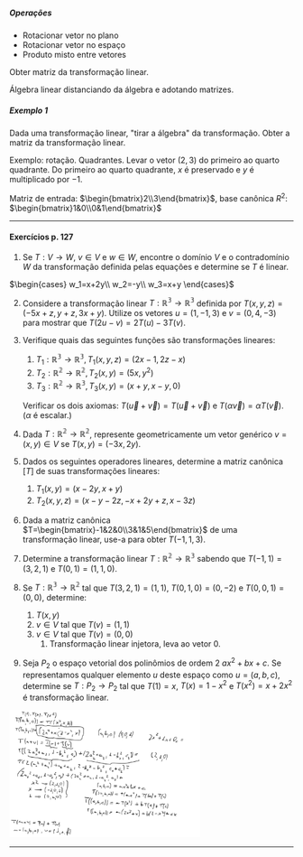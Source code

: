 ##### Operações

- Rotacionar vetor no plano
- Rotacionar vetor no espaço
- Produto misto entre vetores

Obter matriz da transformação linear.

Álgebra linear distanciando da álgebra e adotando matrizes.

##### Exemplo 1

Dada uma transformação linear, "tirar a álgebra" da transformação. Obter a matriz da transformação linear.

Exemplo: rotação. Quadrantes. Levar o vetor $(2,3)$ do primeiro ao quarto quadrante. Do primeiro ao quarto quadrante, $x$ é preservado e $y$ é multiplicado por $-1$.

Matriz de entrada: $\begin{bmatrix}2\\3\end{bmatrix}$, base canônica $R^2$: $\begin{bmatrix}1&0\\0&1\end{bmatrix}$

---

#### Exercícios p. 127

1. Se $T:V\rightarrow W$, $v\in V$ e $w\in W$, encontre o domínio $V$ e o contradomínio $W$ da transformação definida pelas equações e determine se $T$ é linear.

$\begin{cases}
w_1=x+2y\\
w_2=-y\\
w_3=x+y
\end{cases}$

2. Considere a transformação linear $T:\mathbb{R^3}\rightarrow\mathbb{R^3}$ definida por $T(x,y,z)=(-5x+z,y+z,3x+y)$. Utilize os vetores $u=(1,-1,3)$ e $v=(0,4,-3)$ para mostrar que $T(2u-v)=2T(u)-3T(v)$.

3. Verifique quais das seguintes funções são transformações lineares:

   1. $T_1:\mathbb{R^3}\rightarrow\mathbb{R^3},T_1(x,y,z)=(2x-1,2z-x)$
   2. $T_2:\mathbb{R^2}\rightarrow\mathbb{R^2},T_2(x,y)=(5x,y^2)$
   3. $T_3:\mathbb{R^2}\rightarrow\mathbb{R^3},T_3(x,y)=(x+y,x-y,0)$

   Verificar os dois axiomas: $T(\vec{u}+\vec{v})=T(\vec{u}+\vec{v})$ e $T(\alpha \vec{v})=\alpha T(\vec{v})$. ($\alpha$ é escalar.)

4. Dada $T:\mathbb{R^2}\rightarrow\mathbb{R^2}$, represente geometricamente um vetor genérico $v=(x,y)\in V$ se $T(x,y)=(-3x,2y)$.

5. Dados os seguintes operadores lineares, determine a matriz canônica $[T]$ de suas transformações lineares:
   1. $T_1(x,y)=(x-2y,x+y)$
   2. $T_2(x,y,z)=(x-y-2z,-x+2y+z,x-3z)$

6. Dada a matriz canônica $T=\begin{bmatrix}-1&2&0\\3&1&5\end{bmatrix}$  de uma transformação linear, use-a para obter $T(-1,1,3)$.

7. Determine a transformação linear $T:\mathbb{R^2}\rightarrow\mathbb{R^3}$ sabendo que $T(-1,1)=(3,2,1)$ e $T(0,1)=(1,1,0)$.

8. Se $T:\mathbb{R^3}\rightarrow\mathbb{R^2}$ tal que $T(3,2,1)=(1,1)$, $T(0,1,0)=(0,-2)$ e $T(0,0,1)=(0,0)$, determine:
   1. $T(x,y)$
   2. $v\in V$ tal que $T(v)=(1,1)$
   3. $v\in V$ tal que $T(v)=(0,0)$
      1. Transformação linear injetora, leva ao vetor $0$.

9. Seja $P_2$ o espaço vetorial dos polinômios de ordem 2 $ax^2+bx+c$. Se representamos qualquer elemento $u$ deste espaço como $u=(a,b,c)$, determine se $T:P_2\rightarrow P_2$ tal que $T(1)=x$, $T(x)=1-x^2$ e $T(x^2)=x+2x^2$ é transformação linear.

<img src="image-20201108174615673.png" alt="image-20201108174615673" style="zoom: 33%;" />

---